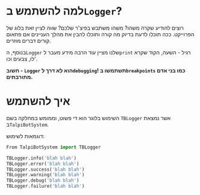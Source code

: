 # למה להשתמש ב`Logger`?
רוצים להודיע שקרה משהו? משהו משתבש בפיצ'ר שלכם? שווה לציין זאת בלוג של הפרוייקט. ככה תוכלו לדעת בדיוק מה קורה ותוכלו להבין את מהלך העניינים אם פתאום קורים דברים מוזרים. 

בנוסף, ה`Logger` שלנו מציין עוד הרבה מידע מעבר ל`print` רגיל - השעה, הקוד שקרא לו, צבעים וכו'.

**חשוב - `Logger` הוא לא דרך ל`debugging`! תשתמשו ב`breakpoints` כמו בני אדם מתורבתים.**
# איך להשתמש
השימוש בלוגר הוא די פשוט, וממומש במחלקה בשם `TBLogger` אשר נמצאת ב`TalpiBotSystem`.

דוגמאות לשימוש:
```python
From TalpiBotSystem import TBLogger

TBLogger.info('blah blah')
TBLogger.error('blah blah')
TBLogger.success('blah blah')
TBLogger.warning('blah blah')
TBLogger.debug('blah blah')
TBLogger.failure('blah blah')

```
